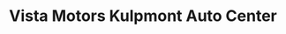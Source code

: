 ---
title: "Vista Motors Kulpmont Auto Center"
url: /coal-township/vista-motors-kulpmont-auto-center/
shop: Autowerkstatt
---